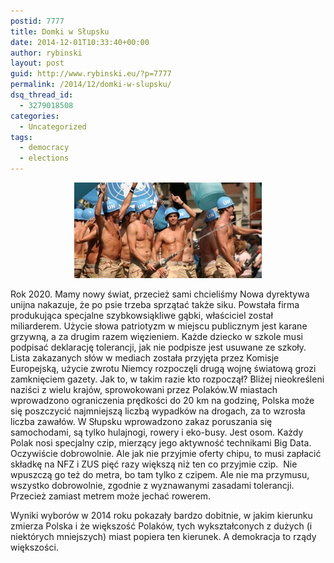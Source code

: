 ```yaml
---
postid: 7777
title: Domki w Słupsku
date: 2014-12-01T10:33:40+00:00
author: rybinski
layout: post
guid: http://www.rybinski.eu/?p=7777
permalink: /2014/12/domki-w-slupsku/
dsq_thread_id:
  - 3279018508
categories:
  - Uncategorized
tags:
  - democracy
  - elections
---
```

<p style="text-align: center;">
  <a href="/uploads/2014/12/Slupsk.jpg"><img class="size-medium wp-image-7778 aligncenter" title="Slupsk" src="/uploads/2014/12/Slupsk-300x153.jpg" alt="" width="300" height="153" /></a>
</p>

<p style="text-align: left;">
  Rok 2020. Mamy nowy świat, przecież sami chcieliśmy Nowa dyrektywa unijna nakazuje, że po psie trzeba sprzątać także siku. Powstała firma produkująca specjalne szybkowsiąkliwe gąbki, właściciel został miliarderem. Użycie słowa patriotyzm w miejscu publicznym jest karane grzywną, a za drugim razem więzieniem. Każde dziecko w szkole musi podpisać deklarację tolerancji, jak nie podpisze jest usuwane ze szkoły. Lista zakazanych słów w mediach została przyjęta przez Komisje Europejską, użycie zwrotu Niemcy rozpoczęli drugą wojnę światową grozi zamknięciem gazety. Jak to, w takim razie kto rozpoczął? Bliżej nieokreśleni naziści z wielu krajów, sprowokowani przez Polaków.W miastach wprowadzono ograniczenia prędkości do 20 km na godzinę, Polska może się poszczycić najmniejszą liczbą wypadków na drogach, za to wzrosła liczba zawałów. W Słupsku wprowadzono zakaz poruszania się samochodami, są tylko hulajnogi, rowery i eko-busy. Jest osom. Każdy Polak nosi specjalny czip, mierzący jego aktywność technikami Big Data. Oczywiście dobrowolnie. Ale jak nie przyjmie oferty chipu, to musi zapłacić składkę na NFZ i ZUS pięć razy większą niż ten co przyjmie czip.  Nie wpuszczą go też do metra, bo tam tylko z czipem. Ale nie ma przymusu, wszystko dobrowolnie, zgodnie z wyznawanymi zasadami tolerancji. Przecież zamiast metrem może jechać rowerem.
</p>

<p style="text-align: left;">
  Wyniki wyborów w 2014 roku pokazały bardzo dobitnie, w jakim kierunku zmierza Polska i że większość Polaków, tych wykształconych z dużych (i niektórych mniejszych) miast popiera ten kierunek. A demokracja to rządy większości.
</p>
